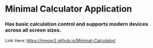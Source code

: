 # Minimal Calculator Application

### Has basic calculation control and supports modern devices across all screen sizes.

Link Here: https://mnoor2.github.io/Minimal-Calculator/
